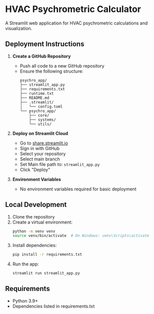 # HVAC Psychrometric Calculator

A Streamlit web application for HVAC psychrometric calculations and visualization.

## Deployment Instructions

1. **Create a GitHub Repository**

   - Push all code to a new GitHub repository
   - Ensure the following structure:
     ```
     psychro_app/
     ├── streamlit_app.py
     ├── requirements.txt
     ├── runtime.txt
     ├── README.md
     ├── .streamlit/
     │   └── config.toml
     └── psychro_app/
         ├── core/
         ├── systems/
         └── utils/
     ```

2. **Deploy on Streamlit Cloud**

   - Go to [share.streamlit.io](https://share.streamlit.io)
   - Sign in with GitHub
   - Select your repository
   - Select main branch
   - Set Main file path to: `streamlit_app.py`
   - Click "Deploy"

3. **Environment Variables**
   - No environment variables required for basic deployment

## Local Development

1. Clone the repository
2. Create a virtual environment:
   ```bash
   python -m venv venv
   source venv/bin/activate  # On Windows: venv\Scripts\activate
   ```
3. Install dependencies:
   ```bash
   pip install -r requirements.txt
   ```
4. Run the app:
   ```bash
   streamlit run streamlit_app.py
   ```

## Requirements

- Python 3.9+
- Dependencies listed in requirements.txt
